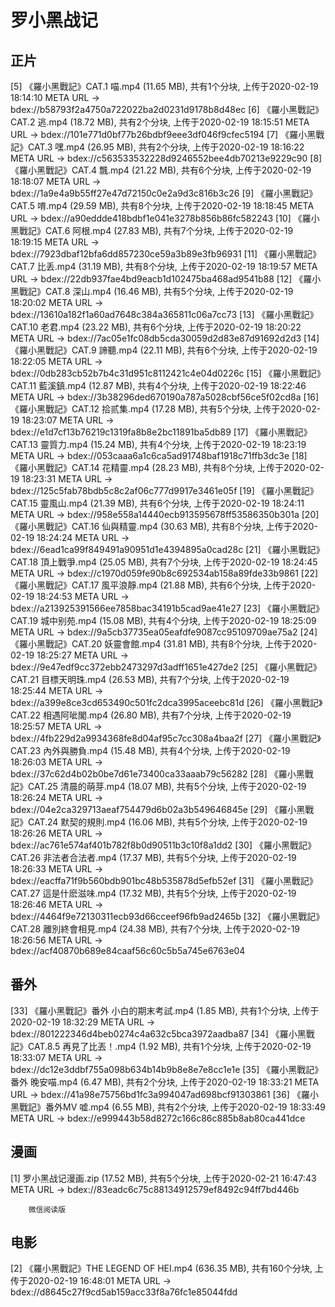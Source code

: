 # 罗小黑战记

## 正片

[5] 《羅小黑戰記》CAT.1 喵.mp4 (11.65 MB), 共有1个分块, 上传于2020-02-19 18:14:10
    META URL -> bdex://b58793f2a4750a722022ba2d0231d9178b8d48ec
[6] 《羅小黑戰記》CAT.2 逃.mp4 (18.72 MB), 共有2个分块, 上传于2020-02-19 18:15:51
    META URL -> bdex://101e771d0bf77b26bdbf9eee3df046f9cfec5194
[7] 《羅小黑戰記》CAT.3 嘿.mp4 (26.95 MB), 共有2个分块, 上传于2020-02-19 18:16:22
    META URL -> bdex://c563533532228d9246552bee4db70213e9229c90
[8] 《羅小黑戰記》CAT.4 飄.mp4 (21.22 MB), 共有6个分块, 上传于2020-02-19 18:18:07
    META URL -> bdex://1a9e4a9b55ff27e47d72150c0e2a9d3c816b3c26
[9] 《羅小黑戰記》CAT.5 唷.mp4 (29.59 MB), 共有8个分块, 上传于2020-02-19 18:18:45
    META URL -> bdex://a90eddde418bdbf1e041e3278b856b86fc582243
[10] 《羅小黑戰記》CAT.6 阿根.mp4 (27.83 MB), 共有7个分块, 上传于2020-02-19 18:19:15
     META URL -> bdex://7923dbaf12bfa6dd857230ce59a3b89e3fb96931
[11] 《羅小黑戰記》CAT.7 比丢.mp4 (31.19 MB), 共有8个分块, 上传于2020-02-19 18:19:57
     META URL -> bdex://22db937fae4bd9eacb1d102475ba468ad9541b88
[12] 《羅小黑戰記》CAT.8 深山.mp4 (16.46 MB), 共有5个分块, 上传于2020-02-19 18:20:02
     META URL -> bdex://13610a182f1a60ad7648c384a365811c06a7cc73
[13] 《羅小黑戰記》CAT.10 老君.mp4 (23.22 MB), 共有6个分块, 上传于2020-02-19 18:20:22
     META URL -> bdex://7ac05e1fc08db5cda30059d2d83e87d91692d2d3
[14] 《羅小黑戰記》CAT.9 諦聽.mp4 (22.11 MB), 共有6个分块, 上传于2020-02-19 18:22:05
     META URL -> bdex://0db283cb52b7b4c31d951c8112421c4e04d0226c
[15] 《羅小黑戰記》CAT.11 藍溪鎮.mp4 (12.87 MB), 共有4个分块, 上传于2020-02-19 18:22:46
     META URL -> bdex://3b38296ded670190a787a5028cbf56ce5f02cd8a
[16] 《羅小黑戰記》CAT.12 拾贰集.mp4 (17.28 MB), 共有5个分块, 上传于2020-02-19 18:23:07
     META URL -> bdex://e1d7cf13b76219c1319fa8b8e2bc11891ba5db89
[17] 《羅小黑戰記》CAT.13 靈質力.mp4 (15.24 MB), 共有4个分块, 上传于2020-02-19 18:23:19
     META URL -> bdex://053caaa6a1c6ca5ad91748baf1918c71ffb3dc3e
[18] 《羅小黑戰記》CAT.14 花精靈.mp4 (28.23 MB), 共有8个分块, 上传于2020-02-19 18:23:31
     META URL -> bdex://125c5fab78bdb5c8c2af06c777d9917e3461e05f
[19] 《羅小黑戰記》CAT.15 靈風山.mp4 (21.39 MB), 共有6个分块, 上传于2020-02-19 18:24:11
     META URL -> bdex://958e558a14440ecb913595678ff53586350b301a
[20] 《羅小黑戰記》CAT.16 仙與精靈.mp4 (30.63 MB), 共有8个分块, 上传于2020-02-19 18:24:24
     META URL -> bdex://6ead1ca99f849491a90951d1e4394895a0cad28c
[21] 《羅小黑戰記》CAT.18 頂上戰爭.mp4 (25.05 MB), 共有7个分块, 上传于2020-02-19 18:24:45
     META URL -> bdex://c1970d059fe90b8c692534ab158a89fde33b9861
[22] 《羅小黑戰記》CAT.17 風平浪靜.mp4 (21.88 MB), 共有6个分块, 上传于2020-02-19 18:24:53
     META URL -> bdex://a213925391566ee7858bac34191b5cad9ae41e27
[23] 《羅小黑戰記》CAT.19 城中别苑.mp4 (15.08 MB), 共有4个分块, 上传于2020-02-19 18:25:09
     META URL -> bdex://9a5cb37735ea05eafdfe9087cc95109709ae75a2
[24] 《羅小黑戰記》CAT.20 妖靈會館.mp4 (31.81 MB), 共有8个分块, 上传于2020-02-19 18:25:27
     META URL -> bdex://9e47edf9cc372ebb2473297d3adff1651e427de2
[25] 《羅小黑戰記》CAT.21 目標天明珠.mp4 (26.53 MB), 共有7个分块, 上传于2020-02-19 18:25:44
     META URL -> bdex://a399e8ce3cd653490c501fc2dca3995aceebc81d
[26] 《羅小黑戰記》CAT.22 相遇阿呲閣.mp4 (26.80 MB), 共有7个分块, 上传于2020-02-19 18:25:57
     META URL -> bdex://4fb229d2a9934368fe8d04af95c7cc308a4baa2f
[27] 《羅小黑戰記》CAT.23 內外與勝負.mp4 (15.48 MB), 共有4个分块, 上传于2020-02-19 18:26:03
     META URL -> bdex://37c62d4b02b0be7d61e73400ca33aaab79c56282
[28] 《羅小黑戰記》CAT.25 清晨的萌芽.mp4 (18.07 MB), 共有5个分块, 上传于2020-02-19 18:26:24
     META URL -> bdex://04e2ca329713aeaf754479d6b02a3b549646845e
[29] 《羅小黑戰記》CAT.24 默契的規則.mp4 (16.06 MB), 共有5个分块, 上传于2020-02-19 18:26:26
     META URL -> bdex://ac761e574af401b782f8b0d90511b3c10f8a1dd2
[30] 《羅小黑戰記》CAT.26 非法者合法者.mp4 (17.37 MB), 共有5个分块, 上传于2020-02-19 18:26:33
     META URL -> bdex://eacffa71f9b560bdb901bc48b535878d5efb52ef
[31] 《羅小黑戰記》CAT.27 這是什麽滋味.mp4 (17.32 MB), 共有5个分块, 上传于2020-02-19 18:26:46
     META URL -> bdex://4464f9e72130311ecb93d66cceef96fb9ad2465b
[32] 《羅小黑戰記》CAT.28 離別終會相見.mp4 (24.38 MB), 共有7个分块, 上传于2020-02-19 18:26:56
     META URL -> bdex://acf40870b689e84caaf56c60c5b5a745e6763e04
	 
## 番外

[33] 《羅小黑戰記》番外 小白的期末考試.mp4 (1.85 MB), 共有1个分块, 上传于2020-02-19 18:32:29
     META URL -> bdex://801222346d4beb0274c4a632c5bca3972aadba87
[34] 《羅小黑戰記》CAT.8.5 再見了比丟！.mp4 (1.92 MB), 共有1个分块, 上传于2020-02-19 18:33:07
     META URL -> bdex://dc12e3ddbf755a098b634b14b9b8e8e7e8cc1e1e
[35] 《羅小黑戰記》番外 晚安喵.mp4 (6.47 MB), 共有2个分块, 上传于2020-02-19 18:33:21
     META URL -> bdex://41a98e75756bd1fc3a994047ad698bcf91303861
[36] 《羅小黑戰記》番外MV 嘘.mp4 (6.55 MB), 共有2个分块, 上传于2020-02-19 18:33:49
     META URL -> bdex://e999443b58d8272c166c86c885b8ab80ca441dce
	 
## 漫画

[1] 罗小黑战记漫画.zip (17.52 MB), 共有5个分块, 上传于2020-02-21 16:47:43
    META URL -> bdex://83eadc6c75c88134912579ef8492c94ff7bd446b
```
	微信阅读版
```
	 
## 电影
[2] 《羅小黑戰記》THE LEGEND OF HEI.mp4 (636.35 MB), 共有160个分块, 上传于2020-02-19 16:48:01
    META URL -> bdex://d8645c27f9cd5ab159acc33f8a76fc1e85044fdd